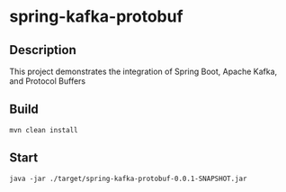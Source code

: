 # spring-kafka-protobuf

## Description
This project demonstrates the integration of Spring Boot, Apache Kafka, and Protocol Buffers

## Build
```
mvn clean install
```

## Start
```
java -jar ./target/spring-kafka-protobuf-0.0.1-SNAPSHOT.jar
```
